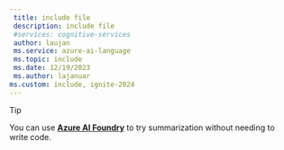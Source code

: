 ```yaml
---
 title: include file
 description: include file
 #services: cognitive-services
 author: laujan
 ms.service: azure-ai-language
 ms.topic: include
 ms.date: 12/19/2023
 ms.author: lajanuar
ms.custom: include, ignite-2024
---
```


> [!TIP]
> You can use [**Azure AI Foundry**](../../../ai-foundry/what-is-azure-ai-foundry.md) to try summarization without needing to write code. 
